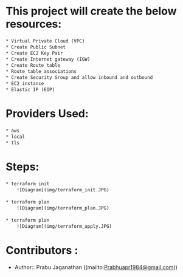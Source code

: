 # This project will create the below resources:

    * Virtual Private Cloud (VPC)
    * Create Public Subnet
    * Create EC2 Key Pair 
    * Create Internet gateway (IGW)
    * Create Route table
    * Route table associations
    * Create Security Group and allow inbound and outbound
    * EC2 instance
    * Elastic IP (EIP)

# Providers Used:

    * aws
    * local
    * tls

# Steps:

    * terraform init
        ![Diagram](img/terraform_init.JPG)

    * terraform plan
        ![Diagram](img/terraform_plan.JPG)

    * terraform plan
        ![Diagram](img/terraform_apply.JPG)

# Contributors :
- Author:: Prabu Jaganathan ((mailto:Prabhuapr1984@gmail.com))
